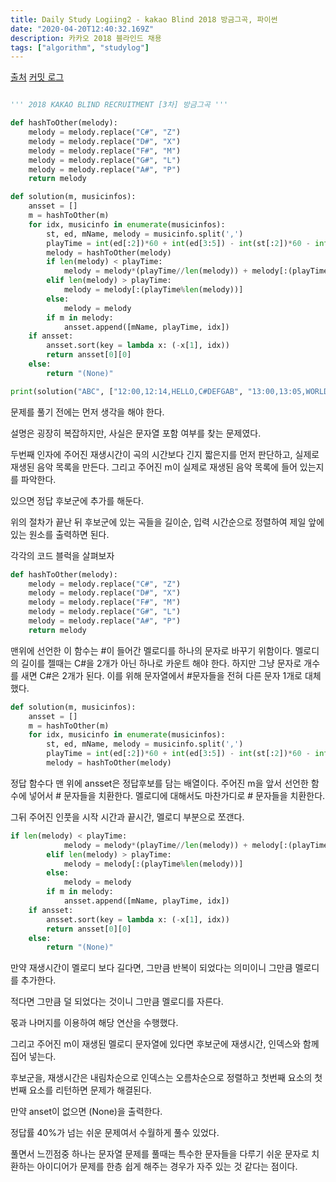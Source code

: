 ```yaml
---
title: Daily Study Logiing2 - kakao Blind 2018 방금그곡, 파이썬
date: "2020-04-20T12:40:32.169Z"
description: 카카오 2018 블라인드 채용
tags: ["algorithm", "studylog"] 
---
```

[출처](https://programmers.co.kr/learn/courses/30/lessons/17683?language=python3)
[커밋 로그](https://github.com/Jesscha/algorithmsolutions/commits/master)

```python

''' 2018 KAKAO BLIND RECRUITMENT [3차] 방금그곡 '''

def hashToOther(melody):
    melody = melody.replace("C#", "Z")
    melody = melody.replace("D#", "X")
    melody = melody.replace("F#", "M")
    melody = melody.replace("G#", "L")
    melody = melody.replace("A#", "P")
    return melody

def solution(m, musicinfos):
    ansset = []
    m = hashToOther(m)
    for idx, musicinfo in enumerate(musicinfos):
        st, ed, mName, melody = musicinfo.split(',')
        playTime = int(ed[:2])*60 + int(ed[3:5]) - int(st[:2])*60 - int(st[3:5])
        melody = hashToOther(melody)
        if len(melody) < playTime:
            melody = melody*(playTime//len(melody)) + melody[:(playTime%len(melody))]
        elif len(melody) > playTime:
            melody = melody[:(playTime%len(melody))]
        else:
            melody = melody
        if m in melody:
            ansset.append([mName, playTime, idx])
    if ansset:
        ansset.sort(key = lambda x: (-x[1], idx))
        return ansset[0][0]
    else:
        return "(None)"

print(solution("ABC", ["12:00,12:14,HELLO,C#DEFGAB", "13:00,13:05,WORLD,ABCDEF"]))

```

문제를 풀기 전에는 먼저 생각을 해야 한다. 

설명은 굉장히 복잡하지만, 사실은 문자열 포함 여부를 찾는 문제였다. 

두번째 인자에 주어진 재생시간이 곡의 시간보다 긴지 짧은지를 먼저 판단하고, 실제로 재생된 음악 목록을 만든다. 그리고 주어진 m이 실제로 재생된 음악 목록에 들어 있는지를 파악한다. 

있으면 정답 후보군에 추가를 해둔다. 

위의 절차가 끝난 뒤 후보군에 있는 곡들을 길이순, 입력 시간순으로 정렬하여 제일 앞에 있는 원소를 출력하면 된다. 

각각의 코드 블럭을 살펴보자

```python 
def hashToOther(melody):
    melody = melody.replace("C#", "Z")
    melody = melody.replace("D#", "X")
    melody = melody.replace("F#", "M")
    melody = melody.replace("G#", "L")
    melody = melody.replace("A#", "P")
    return melody
```
맨위에 선언한 이 함수는 #이 들어간 멜로디를 하나의 문자로 바꾸기 위함이다. 멜로디의 길이를 젤때는 C#을 2개가 아닌 하나로 카운트 해야 한다. 하지만 그냥 문자로 개수를 새면 C#은 2개가 된다. 이를 위해 문자열에서 #문자들을 전혀 다른 문자 1개로 대체 했다. 


```python
def solution(m, musicinfos):
    ansset = []
    m = hashToOther(m)
    for idx, musicinfo in enumerate(musicinfos):
        st, ed, mName, melody = musicinfo.split(',')
        playTime = int(ed[:2])*60 + int(ed[3:5]) - int(st[:2])*60 - int(st[3:5])
        melody = hashToOther(melody)
```

정답 함수다 맨 위에 ansset은 정답후보를 담는 배열이다. 
주어진 m을 앞서 선언한 함수에 넣어서 # 문자들을 치환한다. 
멜로디에 대해서도 마찬가디로 # 문자들을 치환한다. 

그뒤 주어진 인풋을 시작 시간과 끝시간, 멜로디 부분으로 쪼갠다.

```python
if len(melody) < playTime:
            melody = melody*(playTime//len(melody)) + melody[:(playTime%len(melody))]
        elif len(melody) > playTime:
            melody = melody[:(playTime%len(melody))]
        else:
            melody = melody
        if m in melody:
            ansset.append([mName, playTime, idx])
    if ansset:
        ansset.sort(key = lambda x: (-x[1], idx))
        return ansset[0][0]
    else:
        return "(None)"

```
만약 재생시간이 멜로디 보다 길다면, 그만큼 반복이 되었다는 의미이니 그만큼 멜로디를 추가한다.

적다면 그만큼 덜 되었다는 것이니 그만큼 멜로디를 자른다. 

몫과 나머지를 이용하여 해당 연산을 수행했다. 

그리고 주어진 m이 재생된 멜로디 문자열에 있다면 후보군에 재생시간, 인덱스와 함께 집어 넣는다. 

후보군을, 재생시간은 내림차순으로 인덱스는 오름차순으로 정렬하고 첫번째 요소의 첫번째 요소를 리턴하면 문제가 해결된다. 

만약 anset이 없으면 (None)을 출력한다. 

정답률 40%가 넘는 쉬운 문제여서 수월하게 풀수 있었다. 

풀면서 느낀점중 하나는 문자열 문제를 풀때는 특수한 문자들을 다루기 쉬운 문자로 치환하는 아이디어가 문제를 한층 쉽게 해주는 경우가 자주 있는 것 같다는 점이다. 



